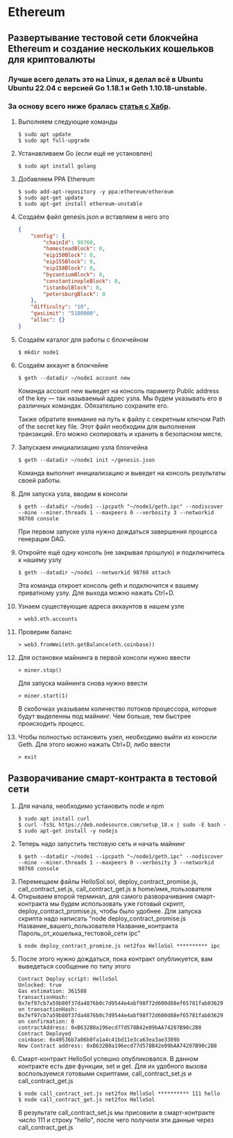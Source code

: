 # Ethereum

## Развертывание тестовой сети блокчейна Ethereum и создание нескольких кошельков для криптовалюты
### Лучше всего делать это на Linux, я делал всё в Ubuntu Ubuntu 22.04 с версией Go 1.18.1 и Geth 1.10.18-unstable.

### За основу всего ниже бралась [статья с Хабр](https://habr.com/ru/post/654835/).
1. Выполняем следующие команды
    ```
    $ sudo apt update
    $ sudo apt full-upgrade
    ```
2. Устанавливаем Go (если ещё не установлен)
    ```
    $ sudo apt install golang
    ```
3. Добавляем PPA Ethereum
    ```
    $ sudo add-apt-repository -y ppa:ethereum/ethereum
    $ sudo apt-get update
    $ sudo apt-get install ethereum-unstable
    ```
4. Создаём файл genesis.json и вставляем в него это
    ```json
    {
        "config": {
            "chainId": 98760,
            "homesteadBlock": 0,
            "eip150Block": 0,
            "eip155Block": 0,
            "eip158Block": 0,
            "byzantiumBlock": 0,
            "constantinopleBlock": 0,
            "istanbulBlock": 0,
            "petersburgBlock": 0
        },
        "difficulty": "10",
        "gasLimit": "5100000",
        "alloc": {}
    }
    ```
5. Создаём каталог для работы с блокчейном
    ```
    $ mkdir node1
    ```
6. Создаём аккаунт в блокчейне
    ```
    $ geth --datadir ~/node1 account new
    ```
    Команда account new выведет на консоль параметр Public address of the key — так называемый адрес узла. Мы будем указывать его в различных командах. Обязательно сохраните его.

    Также обратите внимание на путь к файлу с секретным ключом Path of the secret key file. Этот файл необходим для выполнения транзакций. Его можно скопировать и хранить в безопасном месте.
7. Запускаем инициализацию узла блокчейна
    ```
    $ geth --datadir ~/node1 init ~/genesis.json
    ```
    Команда выполнит инициализацию и выведет на консоль результаты своей работы.
8. Для запуска узла, вводим в консоли
    ```
    $ geth --datadir ~/node1 --ipcpath "~/node1/geth.ipc" --nodiscover --mine --miner.threads 1 --maxpeers 0 --verbosity 3 --networkid 98760 console
    ```
    При первом запуске узла нужно дождаться завершения процесса генерации DAG.
9. Откройте ещё одну консоль (не закрывая прошлую) и подключитесь к нашему узлу
    ```
    $ geth --datadir ~/node1 --networkid 98760 attach
    ```
    Эта команда откроет консоль geth и подключится к вашему приватному узлу. Для выхода можно нажать Ctrl+D.
10. Узнаем существующие адреса аккаунтов в нашем узле
    ```
    > web3.eth.accounts
    ```
11. Проверим баланс
    ```
    > web3.fromWei(eth.getBalance(eth.coinbase))
    ```
12. Для остановки майнинга в первой консоли нужно ввести
    ```
    > miner.stop()
    ```
    Для запуска майнинга снова нужно ввести
    ```
    > miner.start(1)
    ```
    В скобочках указываем количество потоков процессора, которые будут выделенны под майнинг. Чем больше, тем быстрее происходить процесс.
13. Чтобы полностью остановить узел, необходимо выйти из коносли Geth. Для этого можно нажать Ctrl+D, либо ввести
    ```
    > exit
    ```

## Разворачивание смарт-контракта в тестовой сети
1. Для начала, необходимо установить node и npm
    ```
    $ sudo apt install curl
    $ curl -fsSL https://deb.nodesource.com/setup_18.x | sudo -E bash -
    $ sudo apt-get install -y nodejs
    ```
2. Теперь надо запустить тестовую сеть и начать майнинг
    ```
    $ geth --datadir ~/node1 --ipcpath "~/node1/geth.ipc" --nodiscover --mine --miner.threads 1 --maxpeers 0 --verbosity 3 --networkid 98760 console
    ```
3. Перемещаем файлы HelloSol.sol, deploy_contract_promise.js, call_contract_set.js, call_contract_get.js в home/имя_пользователя
4. Открываем второй терминал, для самого разворачивания смарт-контракта мы будем использовать уже готовый скрипт, deploy_contract_promise.js, чтобы было удобнее. Для запуска скрипта надо написать "node deploy_contract_promise.js Название_вашего_пользователя Название_контракта Пароль_от_кошелька_тестовой_сети ipc"
    ```
    $ node deploy_contract_promise.js net2fox HelloSol ********** ipc
    ```
5. После этого нужно дождаться, пока контракт опубликуется, вам выведеться сообщение по типу этого
    ```
    Contract Deploy script: HelloSol
    Unlocked: true
    Gas estimation: 361588
    transactionHash:        0x7ef97cb7a59b80f37da4876b0c7d9544e4abf98f72d600d88ef65781fab03629
    on transactionHash:     0x7ef97cb7a59b80f37da4876b0c7d9544e4abf98f72d600d88ef65781fab03629
    on confirmation: 0
    contractAddress: 0xB632B0a196ecd77d578B42e09bAA74207B90c2B8
    Contract Deployed
    coinbase: 0x49536b7a06b0fa1a4c41bd11e3ca63ea3ae3389b
    New Contract address: 0xB632B0a196ecd77d578B42e09bAA74207B90c2B8
    ```
6. Смарт-контракт HelloSol успешно опубликовался. В данном контракте есть две функции, set и get. Для их удобного вызова воспользуемся готовыми скриптами, call_contract_set.js и call_contract_get.js
    ```
    $ node call_contract_set.js net2fox HelloSol ********** 111 hello
    $ node call_contract_get.js net2fox HelloSol
    ```
    В результате call_contract_set.js мы присовили в смарт-контракте число 111 и строку "hello", после чего получили эти данные через call_contract_get.js